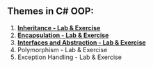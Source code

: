 ## Themes in C# OOP:

1. [**Inheritance - Lab & Exercise**](https://github.com/polinadrumeva/SoftUni-CSharp-Developer-All-courses/tree/main/C%23%20Advanced/C%23%20OOP/Inheritance%20-%20Lab%20%26%20Exercise)
2. [**Encapsulation - Lab & Exercise**](https://github.com/polinadrumeva/SoftUni-CSharp-Developer-All-courses/tree/main/C%23%20Advanced/C%23%20OOP/Encapsulation%20-%20Lab%20%26%20Exercise)
3. [**Interfaces and Abstraction - Lab & Exercise**](https://github.com/polinadrumeva/SoftUni-CSharp-Developer-All-courses/tree/main/C%23%20Advanced/C%23%20OOP/Interfaces%20and%20Abstraction%20-%20Lab%20%26%20Exercise)
4. Polymorphism - Lab & Exercise
5. Exception Handling - Lab & Exercise
